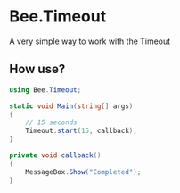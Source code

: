 # Bee.Timeout
A very simple way to work with the Timeout

## How use?

```csharp
using Bee.Timeout;

static void Main(string[] args)
{
    // 15 seconds
    Timeout.start(15, callback);
}

private void callback()
{
    MessageBox.Show("Completed");
}
```
